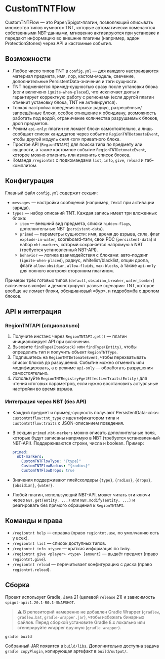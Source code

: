 # CustomTNTFlow

CustomTNTFlow — это Paper/Spigot-плагин, позволяющий описывать множество типов «умного» TNT, которые автоматически помечаются собственными NBT-данными, мгновенно активируются при установке и передают информацию во внешние плагины (например, аддон ProtectionStones) через API и кастомные события.

## Возможности

- Любое число типов TNT в `config.yml` — для каждого настраиваются материал предмета, имя, лор, кастом-модель, свечение, дополнительные PersistentData-значения и тэги сущности.
- TNT подменяется примед-сущностью сразу после установки блока (если включено `ignite-when-placed`), что исключает дюпы и гарантирует корректную работу с регионами (если другой плагин отменит установку блока, TNT не активируется).
- Тонкая настройка поведения взрыва: радиус, разрешённые/запрещённые блоки, особое отношение к обсидиану, возможность работать под водой, ограничение количества разрушаемых блоков, дроп предметов.
- Режим `api-only`: плагин не ломает блоки самостоятельно, а лишь сообщает список кандидатов через событие `RegionTNTDetonateEvent`, чтобы другой модуль снял «хп» приватного блока.
- Простое API (`RegionTNTAPI`) для поиска типа по предмету или сущности, а также кастомное событие `RegionTNTDetonateEvent`, которое можно отменить или изменить список блоков.
- Команда `/regiontnt` с подкомандами `list`, `info`, `give`, `reload` и таб-комплитом.

## Конфигурация

Главный файл `config.yml` содержит секции:

- `messages` — настройки сообщений (например, текст при активации заряда).
- `types` — набор описаний TNT. Каждая запись имеет три вложенных блока:
  - `item` — внешний вид предмета, списки `hidden-flags`, дополнительные NBT (`persistent-data`).
  - `primed` — параметры сущности: имя, время до взрыва, сила, флаг `explode-in-water`, scoreboard-тэги, свои PDC (`persistent-data`) и набор `nbt-markers`, который сохраняется напрямую в NBT (требуется установленный NBT-API).
  - `behavior` — логика взаимодействия с блоками: авто-поджиг (`ignite-when-placed`), радиус, whitelisт/blacklist, опции дропа, флаги `allow-obsidian`, `allow-fluids`, `max-blocks`, а также `api-only` для полного контроля сторонним плагином.

Примеры трёх готовых типов (`default`, `obsidian_breaker`, `water_bomber`) включены в конфиг и демонстрируют разные сценарии: TNT, которое вообще не ломает блоки, обсидиановый «бур», и гидробомба с дропом блоков.

## API и интеграция

### RegionTNTAPI (опционально)

1. Получите инстанс через `RegionTNTAPI.get()` — плагин инициализирует API при включении.
2. Вызовите `findType(ItemStack)` или `findType(Entity)`, чтобы определить тип и получить объект `RegionTNTType`.
3. Подпишитесь на `RegionTNTDetonateEvent`, чтобы перехватывать список блоков до разрушения. Событие можно отменить или модифицировать, а в режиме `api-only` — обработать разрушения самостоятельно.
4. Используйте `RegionTNTRegistry#getEffectiveTraits(Entity)` для чтения итоговых параметров, если нужно восстановить актуальные настройки во время взрыва.

### Интеграция через NBT (без API)

- Каждый предмет и примед-сущность получают PersistentData-ключ `customtntflow:tnt_type` с идентификатором типа и `customtntflow:traits` с JSON-описанием поведения.
- В секции `primed.nbt-markers` можно описать дополнительные поля, которые будут записаны напрямую в NBT (требуется установленный NBT-API). Поддерживаются строки, числа и boolean. Пример:

  ```yaml
  primed:
    nbt-markers:
      CustomTNTFlowType: "{type}"
      CustomTNTFlowRadius: "{radius}"
      CustomTNTFlowDrops: true
  ```

- Значения поддерживают плейсхолдеры `{type}`, `{radius}`, `{drops}`, `{obsidian}`, `{water}`.
- Любой плагин, использующий NBT-API, может читать эти ключи через `NBT.get(entity, ...)` или `NBT.modify(entity, ...)` и реагировать без прямого обращения к `RegionTNTAPI`.

## Команды и права

- `/regiontnt help` — справка (право `regiontnt.use`, по умолчанию есть у всех).
- `/regiontnt list` — список доступных типов.
- `/regiontnt info <type>` — краткая информация по типу.
- `/regiontnt give <player> <type> [amount]` — выдаёт предмет (право `regiontnt.give`).
- `/regiontnt reload` — перечитывает конфигурацию с диска (право `regiontnt.reload`).

## Сборка

Проект использует Gradle, Java 21 (целевой `release` 21) и зависимость `spigot-api:1.20.1-R0.1-SNAPSHOT`.

> ⚠️ В репозиторий намеренно не добавлен Gradle Wrapper (`gradlew`, `gradlew.bat`, `gradle-wrapper.jar`), чтобы избежать бинарных файлов. 
> Перед сборкой установите Gradle 8.x локально или сгенерируйте wrapper вручную (`gradle wrapper`).

```bash
gradle build
```

Собранный JAR появится в `build/libs`. Дополнительно доступна задача `gradle copyPlugin`, копирующая артефакт в `build/output/`.
